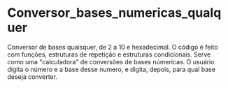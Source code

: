 # Conversor_bases_numericas_qualquer
Conversor de bases quaisquer, de 2 a 10 e hexadecimal. O código é feito com funções, estruturas de repetição e estruturas condicionais. Serve como uma "calculadora"
de conversões de bases númericas. O usuário digita o número e a base desse numero, e digita, depois, para qual base deseja converter.
